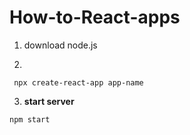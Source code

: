 # How-to-React-apps

1. download node.js

2.
```
 npx create-react-app app-name
```
3. **start server**
 ```
npm start
```



